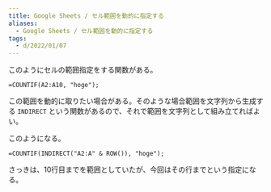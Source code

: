 ```yaml
---
title: Google Sheets / セル範囲を動的に指定する
aliases:
  - Google Sheets / セル範囲を動的に指定する
tags:
  - d/2022/01/07
---
```


このようにセルの範囲指定をする関数がある。


```
=COUNTIF(A2:A10, "hoge");
```


この範囲を動的に取りたい場合がある。そのような場合範囲を文字列から生成する `INDIRECT` という関数があるので、それで範囲を文字列として組み立てればよい。

このようになる。


```
=COUNTIF(INDIRECT("A2:A" & ROW()), "hoge");
```


さっきは、10行目までを範囲としていたが、今回はその行までという指定になる。







